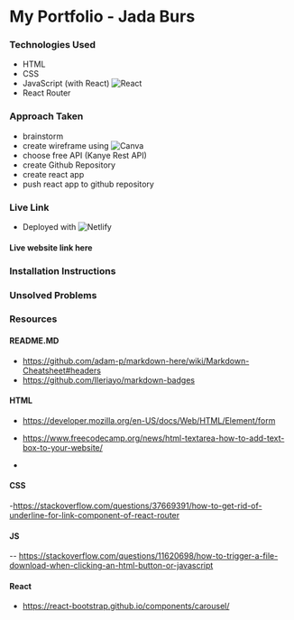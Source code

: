 # My Portfolio - Jada Burs

### Technologies Used

- HTML
- CSS
- JavaScript (with React) ![React](https://img.shields.io/badge/react-%2320232a.svg?style=for-the-badge&logo=react&logoColor=%2361DAFB)
- React Router

### Approach Taken

- brainstorm
- create wireframe using ![Canva](https://img.shields.io/badge/Canva-%2300C4CC.svg?style=for-the-badge&logo=Canva&logoColor=white)
- choose free API (Kanye Rest API)
- create Github Repository
- create react app
- push react app to github repository

### Live Link

- Deployed with ![Netlify](https://img.shields.io/badge/netlify-%23000000.svg?style=for-the-badge&logo=netlify&logoColor=#00C7B7)

#### Live website link here

### Installation Instructions

### Unsolved Problems

### Resources

#### README.MD

- https://github.com/adam-p/markdown-here/wiki/Markdown-Cheatsheet#headers
- https://github.com/Ileriayo/markdown-badges

#### HTML

- https://developer.mozilla.org/en-US/docs/Web/HTML/Element/form

- https://www.freecodecamp.org/news/html-textarea-how-to-add-text-box-to-your-website/
-

#### CSS

-https://stackoverflow.com/questions/37669391/how-to-get-rid-of-underline-for-link-component-of-react-router

#### JS

-- https://stackoverflow.com/questions/11620698/how-to-trigger-a-file-download-when-clicking-an-html-button-or-javascript

#### React

- https://react-bootstrap.github.io/components/carousel/
